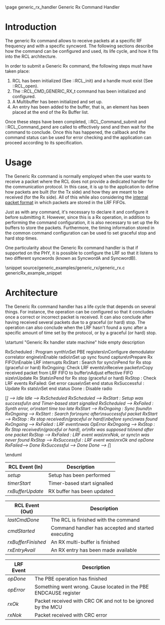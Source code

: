 \page generic_rx_handler Generic Rx Command Handler


# Introduction

The generic Rx command allows to receive packets at a specific RF frequency and with a specific syncword. The following sections describe how the command can be configured and used, its life cycle, and how it fits into the RCL architecture.

In order to submit a Generic Rx command, the following steps must have taken place:

1. RCL has been initialized (See ::RCL_init) and a handle must exist (See ::RCL_open).
2. The ::RCL_CMD_GENERIC_RX_t command has been initialized and configured.
3. A Multibuffer has been initialized and set up.
4. An entry has been added to the buffer, that is, an element has been placed at the end of the Rx Buffer list.

Once these steps have been completed, ::RCL_Command_submit and ::RCL_Command_pend are called to effectively send and then wait for the command to conclude. Once this has happened, the callback and the command status can be used for error checking and the application can proceed according to its specification.

# Usage

The Generic Rx command is normally employed when the user wants to receive a packet where the RCL does not provide a dedicated handler for the communication protocol. In this case, it is up to the application to define how packets are built (for the Tx side) and how they are meant to be received (for the Rx side). All of this while also considering the [internal packet format](rcl_command_handlers.html) in which packets are stored in the LRF FIFOs.

Just as with any command, it's necessary to declare it and configure it before submitting it. However, since this is a Rx operation, in addition to performing the command configuration, it is also necessary to set up the Rx buffers to store the packets. Furthermore, the timing information stored in the common command configuration can be used to set graceful stop and hard stop times.

One particularity about the Generic Rx command handler is that if supported on the PHY, it is possible to configure the LRF so that it listens to two different syncwords (known as SyncwordA and SyncwordB).

\snippet source/generic_examples/generic_rx/generic_rx.c genericRx_example_snippet


# Architecture

The Generic Rx command handler has a life cycle that depends on several things. For instance, the operation can be configured so that it concludes once a correct or incorrect packet is received. It can also conclude after having received several packets due to a graceful (or hard) stop. The operation can also conclude when the LRF hasn't found a sync after a specific amount of time set by the protocol, or by a graceful (or hard) stop.

\startuml "Generic Rx handler state machine"
hide empty description

RxScheduled : Program synth\nSet PBE registers\nConfigure demodulator correlator engine\nEnable radio\nSet up sync found capture\nPrepare Rx FIFO\nEnable LRF interrupts
RxStart : Search for sync\nPend for Rx stop (graceful or hard)
RxOngoing: Check LRF events\nReceive packet\nCopy received packet from LRF FIFO to buffer\nAdjust effective FIFO size\nUpdate Rx Stats\nPend for Rx stop (graceful or hard)
RxStop : Check LRF events
RxFailed: Get error cause\nSet end status
RxSuccessful : Update Rx stats\nSet end status
Done : Disable radio

[*] --> Idle
Idle --> RxScheduled
RxScheduled --> RxStart : Setup was successful\n and Timer-based start signalled
RxScheduled --> RxFailed : Synth error, or\nstart time too late
RxStart --> RxOngoing : Sync found\n
RxOngoing --> RxStart : Search for\nsync after\nsuccessful packet
RxStart --> RxStop : Rx stop received\n(graceful or hard)\nbefore sync\nwas found
RxOngoing --> RxFailed : LRF event\nwas OpError
RxOngoing --> RxStop : Rx Stop received\n(graceful or hard), or\nRx was supposed to\nend after one packet
RxStop --> RxFailed : LRF event was\nrxNok, or sync\n was never found
RxStop --> RxSuccessful : LRF event was\nrxOk and opDone
RxFailed--> Done
RxSuccessful --> Done
Done --> [*]

\enduml


| RCL Event (In)  | Description                 |
|-----------------|-----------------------------|
| _setup_         | Setup has been performed    |
| _timerStart_    | Timer-based start signalled |
| _rxBufferUpdate_| RX buffer has been updated  |

| RCL Event (Out)    | Description                                        |
|--------------------|----------------------------------------------------|
| _lastCmdDone_      | The RCL is finished with the command               |
| _cmdStarted_       | Command handler has accepted and started executing |
| _rxBufferFinished_ | An RX multi-buffer is finished                     |
| _rxEntryAvail_     | An RX entry has been made available                |

| LRF Event   | Description                                                       |
|-------------|-------------------------------------------------------------------|
| _opDone_    | The PBE operation has finished                                    |
| _opError_   | Something went wrong. Cause located in the PBE ENDCAUSE register  |
| _rxOk_      | Packet received with CRC OK and not to be ignored by the MCU      |
| _rxNok_     | Packet received with CRC error                                    |

